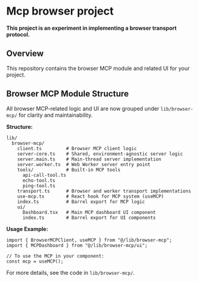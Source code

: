 # Mcp browser project

**This project is an experiment in implementing a browser transport protocol.**

## Overview

This repository contains the browser MCP module and related UI for your project.

## Browser MCP Module Structure

All browser MCP-related logic and UI are now grouped under `lib/browser-mcp/` for clarity and maintainability.

**Structure:**

```
lib/
  browser-mcp/
    client.ts         # Browser MCP client logic
    server-core.ts    # Shared, environment-agnostic server logic
    server.main.ts    # Main-thread server implementation
    server.worker.ts  # Web Worker server entry point
    tools/            # Built-in MCP tools
      api-call-tool.ts
      echo-tool.ts
      ping-tool.ts
    transport.ts      # Browser and worker transport implementations
    use-mcp.ts        # React hook for MCP system (useMCP)
    index.ts          # Barrel export for MCP logic
    ui/
      Dashboard.tsx   # Main MCP dashboard UI component
      index.ts        # Barrel export for UI components
```

**Usage Example:**

```tsx
import { BrowserMCPClient, useMCP } from "@/lib/browser-mcp";
import { MCPDashboard } from "@/lib/browser-mcp/ui";

// To use the MCP in your component:
const mcp = useMCP();
```

For more details, see the code in `lib/browser-mcp/`.
